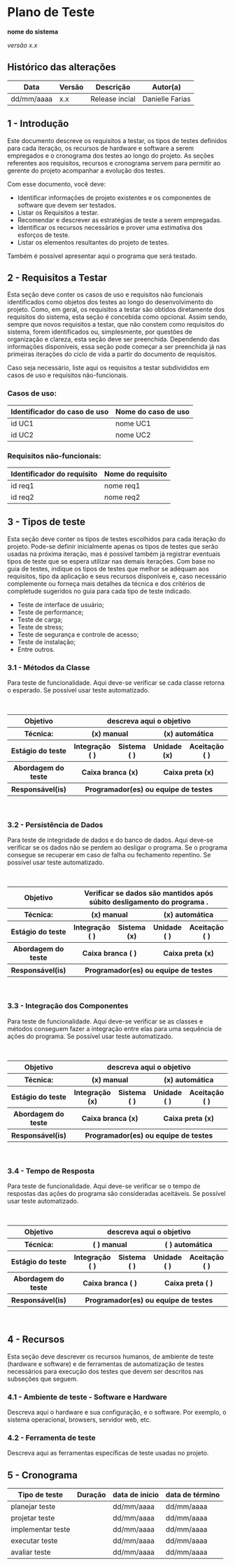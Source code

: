 # Plano de Teste

**nome do sistema**

*versão x.x*

## Histórico das alterações

   Data    | Versão |    Descrição   | Autor(a)
-----------|--------|----------------|-----------------
dd/mm/aaaa |  x.x   | Release incial | Danielle Farias


## 1 - Introdução

Este documento descreve os requisitos a testar, os  tipos de testes definidos para cada iteração, os recursos de hardware e software a serem empregados e o cronograma dos testes ao longo do projeto. As seções referentes aos requisitos, recursos e cronograma servem para permitir ao gerente do projeto acompanhar a evolução dos testes.

Com esse documento, você deve:
- Identificar informações de projeto existentes e os componentes de software que devem ser testados.
- Listar os Requisitos a testar.
- Recomendar e descrever as estratégias de teste a serem empregadas.
- Identificar os recursos necessários e prover uma estimativa dos esforços de teste.
- Listar os elementos resultantes do projeto de testes.

Também é possível apresentar aqui o programa que será testado.

## 2 - Requisitos a Testar

Esta seção deve conter os casos de uso e requisitos não funcionais identificados como objetos dos testes ao longo do desenvolvimento do projeto.
Como, em geral, os requisitos a testar são obtidos diretamente dos requisitos do sistema, esta seção é concebida como opcional. Assim sendo, sempre que novos requisitos a testar, que não constem como requisitos do sistema, forem identificados ou, simplesmente, por questões de organização e clareza, esta seção deve ser preenchida.
Dependendo das informações disponíveis, essa seção pode começar a ser preenchida já nas primeiras iterações do ciclo de vida a partir do documento de requisitos.

Caso seja necessário, liste aqui os requisitos a testar subdivididos em casos de uso e requisitos não-funcionais.

### Casos de uso:

Identificador do caso de uso | Nome do caso de uso
-----------------------------|---------------------
id UC1                       |       nome UC1
id UC2                       |       nome UC2

### Requisitos não-funcionais:

Identificador do requisito   | Nome do requisito
-----------------------------|---------------------
id req1                      |      nome req1
id req2                      |      nome req2


## 3 - Tipos de teste

Esta seção deve conter os tipos de testes escolhidos para cada iteração do projeto.
Pode-se definir inicialmente apenas os tipos de testes que serão usadas na próxima iteração, mas é possível também já registrar eventuais tipos de teste que se espera utilizar nas demais iterações. 
Com base no guia de testes, indique os tipos de testes que melhor se adéquam aos requisitos, tipo da aplicação e seus recursos disponíveis e, caso necessário complemente ou forneça mais detalhes da técnica e dos critérios de completude sugeridos no guia para cada tipo de teste indicado.

- Teste de interface de usuário;
- Teste de performance;
- Teste de carga;
- Teste de stress;
- Teste de segurança e controle de acesso;
- Teste de instalação;
- Entre outros.

### 3.1 - Métodos da Classe 

Para teste de funcionalidade.
Aqui deve-se verificar se cada classe retorna o esperado.
Se possível usar teste automatizado.

<br/>
<table>
    <tr>
        <th>
            Objetivo
        </th>
        <th colspan="4">
            descreva aqui o objetivo
        </th>
    </tr>
    <tr>
        <th>
            Técnica:
        </th>
        <th colspan="2">
            (x) manual
        </th>
        <th colspan="2">
            (x) automática
        </th>
    </tr>
    <tr>
        <th>
            Estágio do teste
        </th>
        <th>
            Integração ( )
        </th>
        <th>
            Sistema ( )
        </th>
        <th>
            Unidade (x)
        </th>
        <th>
            Aceitação ( )
        </th>
    </tr>
    <tr>
        <th>
            Abordagem do teste
        </th>
        <th colspan="2">
            Caixa branca (x)
        </th>
        <th colspan="2">
            Caixa preta (x)
        </th>
    </tr>
    <tr>
        <th>
            Responsável(is)
        </th>
        <th colspan="4">
            Programador(es) ou equipe de testes
        </th>
    </tr>
</table>
<br/>

### 3.2 - Persistência de Dados

Para teste de integridade de dados e do banco de dados.
Aqui deve-se verificar se os dados não se perdem ao desligar o programa. Se o programa consegue se recuperar em caso de falha ou fechamento repentino.
Se possível usar teste automatizado.

<br/>
<table>
    <tr>
        <th>
            Objetivo
        </th>
        <th colspan="4">
            Verificar se dados são mantidos após súbito desligamento do programa .
        </th>
    </tr>
    <tr>
        <th>
            Técnica:
        </th>
        <th colspan="2">
            (x) manual
        </th>
        <th colspan="2">
            (x) automática
        </th>
    </tr>
    <tr>
        <th>
            Estágio do teste
        </th>
        <th>
            Integração ( )
        </th>
        <th>
            Sistema (x)
        </th>
        <th>
            Unidade ( )
        </th>
        <th>
            Aceitação ( )
        </th>
    </tr>
    <tr>
        <th>
            Abordagem do teste
        </th>
        <th colspan="2">
            Caixa branca ( )
        </th>
        <th colspan="2">
            Caixa preta (x)
        </th>
    </tr>
    <tr>
        <th>
            Responsável(is)
        </th>
        <th colspan="4">
            Programador(es) ou equipe de testes
        </th>
    </tr>
</table>
<br/>

### 3.3 - Integração dos Componentes

Para teste de funcionalidade.
Aqui deve-se verificar se as classes e métodos conseguem fazer a integração entre elas para uma sequência de ações do programa.
Se possível usar teste automatizado.

<br/>
<table>
    <tr>
        <th>
            Objetivo
        </th>
        <th colspan="4">
            descreva aqui o objetivo
        </th>
    </tr>
    <tr>
        <th>
            Técnica:
        </th>
        <th colspan="2">
            (x) manual
        </th>
        <th colspan="2">
            (x) automática
        </th>
    </tr>
    <tr>
        <th>
            Estágio do teste
        </th>
        <th>
            Integração (x)
        </th>
        <th>
            Sistema ( )
        </th>
        <th>
            Unidade ( )
        </th>
        <th>
            Aceitação ( )
        </th>
    </tr>
    <tr>
        <th>
            Abordagem do teste
        </th>
        <th colspan="2">
            Caixa branca (x)
        </th>
        <th colspan="2">
            Caixa preta (x)
        </th>
    </tr>
    <tr>
        <th>
            Responsável(is)
        </th>
        <th colspan="4">
            Programador(es) ou equipe de testes
        </th>
    </tr>
</table>
<br/>

### 3.4 - Tempo de Resposta

Para teste de funcionalidade.
Aqui deve-se verificar se o tempo de respostas das ações do programa são consideradas aceitáveis.
Se possível usar teste automatizado.

<br/>
<table>
    <tr>
        <th>
            Objetivo
        </th>
        <th colspan="4">
            descreva aqui o objetivo
        </th>
    </tr>
    <tr>
        <th>
            Técnica:
        </th>
        <th colspan="2">
            ( ) manual
        </th>
        <th colspan="2">
            ( ) automática
        </th>
    </tr>
    <tr>
        <th>
            Estágio do teste
        </th>
        <th>
            Integração ( )
        </th>
        <th>
            Sistema ( )
        </th>
        <th>
            Unidade ( )
        </th>
        <th>
            Aceitação ( )
        </th>
    </tr>
    <tr>
        <th>
            Abordagem do teste
        </th>
        <th colspan="2">
            Caixa branca ( )
        </th>
        <th colspan="2">
            Caixa preta ( )
        </th>
    </tr>
    <tr>
        <th>
            Responsável(is)
        </th>
        <th colspan="4">
            Programador(es) ou equipe de testes
        </th>
    </tr>
</table>
<br/>


## 4 - Recursos

Esta seção deve descrever os recursos humanos, de ambiente de teste (hardware e software) e de ferramentas de automatização de testes necessários para execução dos testes que devem ser descritos nas subseções que seguem.

### 4.1 - Ambiente de teste - Software e Hardware

Descreva aqui o hardware e sua configuração, e o software. Por exemplo, o sistema operacional, browsers, servidor web, etc.
### 4.2 - Ferramenta de teste

Descreva aqui as ferramentas específicas de teste usadas no projeto.


## 5 - Cronograma

Tipo de teste      | Duração | data de início | data de término
-------------------|---------|----------------|-----------------
planejar teste     |         | dd/mm/aaaa     | dd/mm/aaaa
projetar teste     |         | dd/mm/aaaa     | dd/mm/aaaa
implementar teste  |         | dd/mm/aaaa     | dd/mm/aaaa
executar teste     |         | dd/mm/aaaa     | dd/mm/aaaa
avaliar teste      |         | dd/mm/aaaa     | dd/mm/aaaa